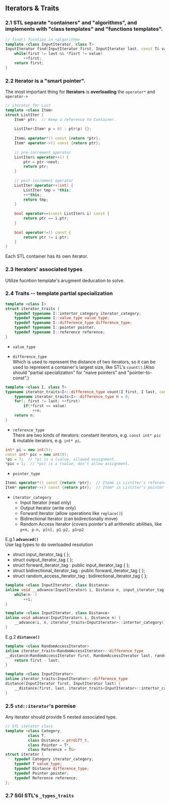 ## Iterators & Traits
### 2.1 STL separate "containers" and "algorithms", and implements with "class templates" and "functions templates".
```c++
// find() fucntion in <algorithm>
template <class InputIterator, class T>
InputIterator find(InputIterator first, InputIterator last, const T& value) {
    while(first != last && *fisrt != value) 
        ++first;
    return first;
}
```

### 2.2 Iterator is a "smart pointer".
The most important thing for **Iterators** is **overloading** the `operator*` and `operator->`   
```c++
// iterator for List
template <class Item>
struct ListIter {
    Item* ptr;  // Keep a reference to Container.
    
    ListIter(Item* p = 0) : ptr(p) {};
    
    Item& operator*() const {return *ptr};
    Item* operator->() const {return ptr};
    
    // pre-increment operator
    ListIter& operator++() {
        ptr = ptr->next;
        return ptr;
    }
    
    // post-increment operator
    ListIter operator++(int) {
        ListIter tmp = *this;
        ++*this;
        return tmp;
    }
    
    bool operator==(const ListIter& i) const {
        return ptr == i.ptr;
    }
    
    bool operator!=() const {
        return ptr != i.ptr;
    }
}
```
Each STL container has its own iterator.  

### 2.3 Iterators' associated types  
Utilize fucntion template's arugment deducation to solve.  

### 2.4 Traits -- template partial specialization
```c++
template <class I>
struct iterator_traits {
    typedef typename I::intertor_category iterator_category;
    typedef typename I::value_type value_type;
    typedef typename I::difference_type difference_type;
    typedef typename I::pointer pointer;
    typedef typename I::reference reference;
}
```

* `value_type`

* `difference_type`  
Which is used to represent the distance of two iterators, so it can be used to represent a container's largest size, like STL's `count()`.(Also should "partial specialization" for "naive pointers" and "pointer-to-const".)  
> 
```c++
template <class I, class T>
typename iterator_traits<I>::difference_type count(I first, I last, const T* value) {
    typename iterator_traits<I>::difference_type n = 0;
    for(; first != last; ++first) 
        if(*first == value)
            ++n;
    return n;
}
```

* `reference_type`  
There are two kinds of iterators: constant iterators, e.g. `const int* pic` & mutable iterators, e.g. `int* pi`.   
> 
```c++
int* pi = new int(5);
const int* pic = new int(9);
*pi = 7;  // *pi is a lvalue, allowed assignment.
*pic = 1;  // *pic is a rvalue, don't allow assignment.
```

* `pointer_type`
```c++
Item& operator*() const {return *ptr};  // Item& is ListIter's reference type
Item* operator->() const {return ptr};  // Item* is ListIter's pointer type
```

* `iterator_category`
  * Input Iterator (read only)
  * Output Iterator (write only)
  * Forward Iterator (allow operations like `replace()`)
  * Bidirectional Iterator (can bidirectionally move)
  * Random Access Iterator (covers pointer's all arithmetic abilities, like `p+n, p-n, p[n], p1-p2, p1<p2`

E.g.1 **`advanced()`**   
Use tag types to do overloaded resolution
* struct input_iterator_tag { };
* struct output_iterator_tag { };
* struct forward_iterator_tag : public input_iterator_tag { };
* struct bidirectional_iterator_tag : public forward_iterator_tag { };
* struct random_access_iterator_tag : bidirectional_iterator_tag { };

```c++
template <class InputIterator, class Distance>
inline void __advance(InputIterator& i, Distance n, input_iterator_tag) {
    while(n--) 
        ++i;
}
```
  
```c++
template <class InputIterator, class Distance>
inline void advance(InputIterator& i, Distance n) {
    __advance(i, n, iterator_traits<InputIterator>::intertor_category());
}
```

E.g.2 **`distance()`**   
```c++
template <class RandomAccessIterator>
inline iterator_traits<RandomAccessIterator>::difference_type
__distance(RandomAccessIterator first, RandomAccessIterator last, random_access_iterator_tag) {
    return first - last;
}
```
  
```c++
template <class InputIterator>
inline iterator_traits<InputIterator>::difference_type
distance(InputIterator first, InputIterator last) {
    __distance(first, last, iterator_traits<InputIterator>::intertor_category());
}
```

### 2.5 `std::iterator`'s pormise   
Any iterator should provide 5 nested associated type.  
```c++
// STL iterator class
template <class Category, 
          class T, 
          class Distance = ptrdiff_t, 
          class Pointer = T*, 
          class Reference = T&>
struct iterator {
    typedef Category iterator_category; 
    typedef T value_type;
    typedef Distance difference_type;
    typedef Pointer pointer; 
    typedef Reference reference;
};
```

### 2.7 SGI STL's `_types_traits`
